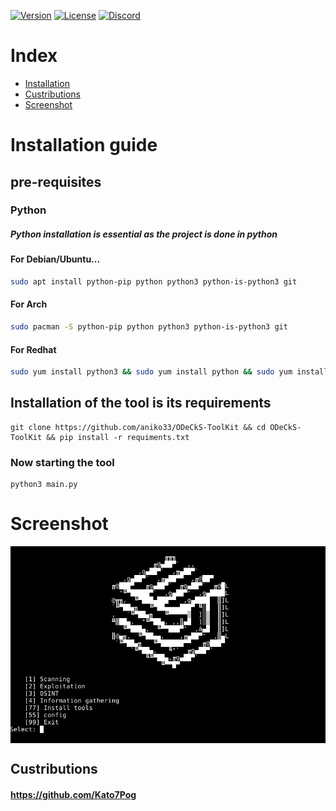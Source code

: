 [![Version](https://img.shields.io/badge/Version-0.3_beta-red)](#)
[![License](https://img.shields.io/badge/License-GPL_3.0-green)](#)
[![Discord](https://img.shields.io/badge/Server-Discord-blue)](https://discord.gg/zcsZnDkBuS)
# Index
- [Installation](https://github.com/aniko33/ODeCkS-ToolKit#installation-guide)
- [Custributions](https://github.com/aniko33/ODeCkS-ToolKit#custributions)
- [Screenshot](https://github.com/aniko33/ODeCkS-ToolKit#screenshot)
# Installation guide
## pre-requisites
### Python
##### Python installation is essential as the project is done in python
#### For Debian/Ubuntu...
```bash
sudo apt install python-pip python python3 python-is-python3 git
```
#### For Arch
```bash
sudo pacman -S python-pip python python3 python-is-python3 git
```
#### For Redhat
```bash
sudo yum install python3 && sudo yum install python && sudo yum install python-pip && sudo yum install git
```
## Installation of the tool is its requirements
```batch
git clone https://github.com/aniko33/ODeCkS-ToolKit && cd ODeCkS-ToolKit && pip install -r requiments.txt
```
### Now starting the tool
```batch
python3 main.py
```
# Screenshot
<img align="center" src=".img/main.jpg">

## Custributions
#### https://github.com/Kato7Pog
